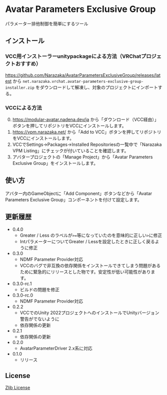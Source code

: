 # Avatar Parameters Exclusive Group

パラメーター排他制御を簡単にするツール

## インストール

### VCC用インストーラーunitypackageによる方法（VRChatプロジェクトおすすめ）

https://github.com/Narazaka/AvatarParametersExclusiveGroup/releases/latest から `net.narazaka.vrchat.avatar-parameters-exclusive-group-installer.zip` をダウンロードして解凍し、対象のプロジェクトにインポートする。

### VCCによる方法

0. https://modular-avatar.nadena.dev/ja から「ダウンロード（VCC経由）」ボタンを押してリポジトリをVCCにインストールします。
1. https://vpm.narazaka.net/ から「Add to VCC」ボタンを押してリポジトリをVCCにインストールします。
2. VCCでSettings→Packages→Installed Repositoriesの一覧中で「Narazaka VPM Listing」にチェックが付いていることを確認します。
3. アバタープロジェクトの「Manage Project」から「Avatar Parameters Exclusive Group」をインストールします。

## 使い方

アバター内のGameObjectに「Add Component」ボタンなどから「Avatar Parameters Exclusive Group」コンポーネントを付けて設定します。

## 更新履歴

- 0.4.0
  - Greater / Less のラベルが`>=`等になっていたのを意味的に正しい`>`に修正
  - IntパラメーターについてGreater / Lessを設定したときに正しく戻るように修正
- 0.3.0
  - NDMF Parameter Provider対応
  - VCCのバグで非互換の依存関係をインストールできてしまう問題があるために緊急的にリリースとした物です。安定性が低い可能性があります。
- 0.3.0-rc.1
  - ビルドの問題を修正
- 0.3.0-rc.0
  - NDMF Parameter Provider対応
- 0.2.2
  - VCCでのUnity 2022プロジェクトへのインストールでUnityバージョン警告がでないように
  - 依存関係の更新
- 0.2.1
  - 依存関係の更新
- 0.2.0
  - AvatarParameterDriver 2.x系に対応
- 0.1.0
  - リリース

## License

[Zlib License](LICENSE.txt)
